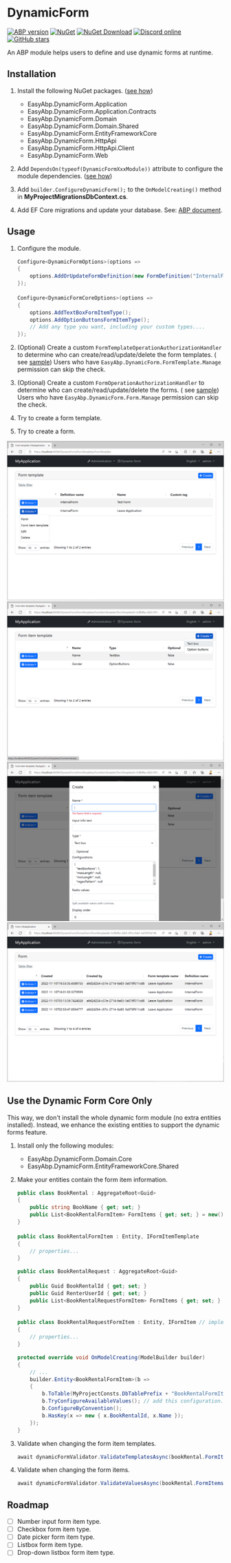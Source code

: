 # DynamicForm

[![ABP version](https://img.shields.io/badge/dynamic/xml?style=flat-square&color=yellow&label=abp&query=%2F%2FProject%2FPropertyGroup%2FAbpVersion&url=https%3A%2F%2Fraw.githubusercontent.com%2FEasyAbp%2FDynamicForm%2Fmaster%2FDirectory.Build.props)](https://abp.io)
[![NuGet](https://img.shields.io/nuget/v/EasyAbp.DynamicForm.Domain.Shared.svg?style=flat-square)](https://www.nuget.org/packages/EasyAbp.DynamicForm.Domain.Shared)
[![NuGet Download](https://img.shields.io/nuget/dt/EasyAbp.DynamicForm.Domain.Shared.svg?style=flat-square)](https://www.nuget.org/packages/EasyAbp.DynamicForm.Domain.Shared)
[![Discord online](https://badgen.net/discord/online-members/xyg8TrRa27?label=Discord)](https://discord.gg/xyg8TrRa27)
[![GitHub stars](https://img.shields.io/github/stars/EasyAbp/DynamicForm?style=social)](https://www.github.com/EasyAbp/DynamicForm)

An ABP module helps users to define and use dynamic forms at runtime.

## Installation

1. Install the following NuGet
   packages. ([see how](https://github.com/EasyAbp/EasyAbpGuide/blob/master/docs/How-To.md#add-nuget-packages))

    * EasyAbp.DynamicForm.Application
    * EasyAbp.DynamicForm.Application.Contracts
    * EasyAbp.DynamicForm.Domain
    * EasyAbp.DynamicForm.Domain.Shared
    * EasyAbp.DynamicForm.EntityFrameworkCore
    * EasyAbp.DynamicForm.HttpApi
    * EasyAbp.DynamicForm.HttpApi.Client
    * EasyAbp.DynamicForm.Web

2. Add `DependsOn(typeof(DynamicFormXxxModule))` attribute to configure the module
   dependencies. ([see how](https://github.com/EasyAbp/EasyAbpGuide/blob/master/docs/How-To.md#add-module-dependencies))

3. Add `builder.ConfigureDynamicForm();` to the `OnModelCreating()` method in **MyProjectMigrationsDbContext.cs**.

4. Add EF Core migrations and update your database.
   See: [ABP document](https://docs.abp.io/en/abp/latest/Tutorials/Part-1?UI=MVC&DB=EF#add-database-migration).

## Usage

1. Configure the module.

    ```csharp
    Configure<DynamicFormOptions>(options =>
    {
        options.AddOrUpdateFormDefinition(new FormDefinition("InternalForm", "Internal Form"));
    });
    
    Configure<DynamicFormCoreOptions>(options =>
    {
        options.AddTextBoxFormItemType();
        options.AddOptionButtonsFormItemType();
        // Add any type you want, including your custom types....
    });
    ```

2. (Optional) Create a custom `FormTemplateOperationAuthorizationHandler` to determine who can create/read/update/delete
   the form templates. (
   see [sample](https://github.com/EasyAbp/DynamicForm/blob/main/host/EasyAbp.DynamicForm.Web.Unified/InternalFormFormTemplateOperationAuthorizationHandler.cs))
   Users who have `EasyAbp.DynamicForm.FormTemplate.Manage` permission can skip the check.

3. (Optional) Create a custom `FormOperationAuthorizationHandler` to determine who can create/read/update/delete the
   forms. (
   see [sample](https://github.com/EasyAbp/DynamicForm/blob/main/host/EasyAbp.DynamicForm.Web.Unified/InternalFormFormOperationAuthorizationHandler.cs))
   Users who have `EasyAbp.DynamicForm.Form.Manage` permission can skip the check.

4. Try to create a form template.

5. Try to create a form.

![FormTemplates](/docs/images/FormTemplates.png)
![FormItemTemplates](/docs/images/FormItemTemplates.png)
![CreateFormItemTemplate](/docs/images/CreateFormItemTemplate.png)
![Forms](/docs/images/Forms.png)

## Use the Dynamic Form Core Only

This way, we don't install the whole dynamic form module (no extra entities installed). Instead, we enhance the existing
entities to support the dynamic forms feature.

1. Install only the following modules:

    * EasyAbp.DynamicForm.Domain.Core
    * EasyAbp.DynamicForm.EntityFrameworkCore.Shared

2. Make your entities contain the form item information.

    ```csharp
    public class BookRental : AggregateRoot<Guid>
    {
        public string BookName { get; set; }
        public List<BookRentalFormItem> FormItems { get; set; } = new();
    }
    
    public class BookRentalFormItem : Entity, IFormItemTemplate
    {
        // properties...
    } 
    ```

    ```csharp
    public class BookRentalRequest : AggregateRoot<Guid>
    {
        public Guid BookRentalId { get; set; }
        public Guid RenterUserId { get; set; }
        public List<BookRentalRequestFormItem> FormItems { get; set; } = new();
    }
    
    public class BookRentalRequestFormItem : Entity, IFormItem // implement IFormItemMetadata if need
    {
        // properties...
    } 
    ```

    ```csharp
    protected override void OnModelCreating(ModelBuilder builder)
    {
        // ...
        builder.Entity<BookRentalFormItem>(b =>
        {
            b.ToTable(MyProjectConsts.DbTablePrefix + "BookRentalFormItems", MyProjectConsts.DbSchema);
            b.TryConfigureAvailableValues(); // add this configuration.
            b.ConfigureByConvention();
            b.HasKey(x => new { x.BookRentalId, x.Name });
        });
    }
    ```

3. Validate when changing the form item templates.
    ```csharp
    await dynamicFormValidator.ValidateTemplatesAsync(bookRental.FormItems);
    ```

4. Validate when changing the form items.
    ```csharp
    await dynamicFormValidator.ValidateValuesAsync(bookRental.FormItems, bookRentalRequest.FormItems);
    ```

## Roadmap

- [ ] Number input form item type.
- [ ] Checkbox form item type.
- [ ] Date picker form item type.
- [ ] Listbox form item type.
- [ ] Drop-down listbox form item type.